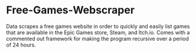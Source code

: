 # Free-Games-Webscraper
Data scrapes a free games website in order to quickly and easily list games that are available in the Epic Games store, Steam, and Itch.io. Comes with a commented out framework for making the program recursive over a period of 24 hours.
